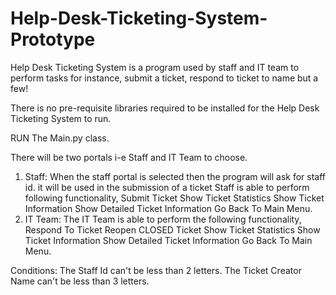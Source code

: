 # Help-Desk-Ticketing-System-Prototype

Help Desk Ticketing System is a program used by staff and IT team to perform tasks for instance, submit a ticket, respond to ticket to name but a few!

There is no pre-requisite libraries required to be installed for the Help Desk Ticketing System to run.

RUN The Main.py class.

There will be two portals i-e Staff and IT Team to choose.


1. Staff:
	When the staff portal is selected then the program will ask for staff id. it will be used in the submission of a ticket
	Staff is able to perform following functionality,
		Submit Ticket
		Show Ticket Statistics
		Show Ticket Information
		Show Detailed Ticket Information
		Go Back To Main Menu.
2. IT Team:
	The IT Team is able to perform the following functionality,
		Respond To Ticket
		Reopen CLOSED Ticket
		Show Ticket Statistics
		Show Ticket Information
		Show Detailed Ticket Information
		Go Back To Main Menu.

Conditions:
	The Staff Id can't be less than 2 letters.
	The Ticket Creator Name can't be less than 3 letters.

